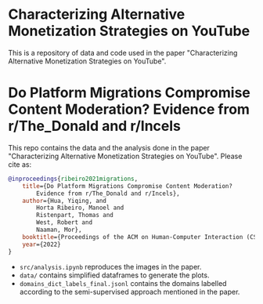 # Characterizing Alternative Monetization Strategies on YouTube
This is a repository of data and code used in the paper "Characterizing Alternative Monetization Strategies on YouTube".

# Do Platform Migrations Compromise Content Moderation? Evidence from r/The_Donald and r/Incels

This repo contains the data and the analysis done in the paper "Characterizing Alternative Monetization Strategies on YouTube".
Please cite as:

~~~bibtex
@inproceedings{ribeiro2021migrations,
    title={Do Platform Migrations Compromise Content Moderation? 
        Evidence from r/The_Donald and r/Incels},
    author={Hua, Yiqing, and
        Horta Ribeiro, Manoel and
        Ristenpart, Thomas and 
        West, Robert and 
        Naaman, Mor},
    booktitle={Proceedings of the ACM on Human-Computer Interaction (CSCW)},
    year={2022}
}
~~~

- `src/analysis.ipynb` reproduces the images in the paper.
- `data/` contains simplified dataframes to generate the plots.
- `domains_dict_labels_final.jsonl` contains the domains labelled according to the semi-supervised approach mentioned in the paper.